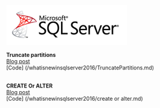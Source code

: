 
![SQL Server 2016](sqlserver2016.PNG)

**Truncate partitions**<br>
[Blog  post](http://sqlservercode.blogspot.com/2016/11/whats-new-in-sql-server-2016-truncate.html) <br>
[Code] (/whatisnewinsqlserver2016/TruncatePartitions.md)<br><br>

**CREATE Or ALTER**<br>
[Blog  post](http://sqlservercode.blogspot.com/2016/11/whats-new-in-sql-server-2016-create-or.html) <br>
[Code] (/whatisnewinsqlserver2016/create or alter.md)<br><br>
